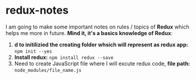 # redux-notes
I am going to make some important notes on rules / topics of **Redux** which helps me more in future.
**Mind it, it's a basics knowledge of Redux**:
1. **d to initilizied the creating folder whsich will represent as redux app:** `npm init --yes`
2. **Install redux:** `npm install redux --save`
3. Need to create JavaScript file where I will excute redux code, **file path:** `node_modules/file_name.js`

